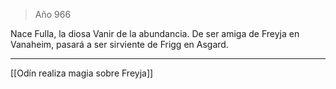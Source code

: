 > Año 966

Nace Fulla, la diosa Vanir de la abundancia. De ser amiga de Freyja en Vanaheim, pasará a ser sirviente de Frigg en Asgard.

---

[[Odín realiza magia sobre Freyja]]
